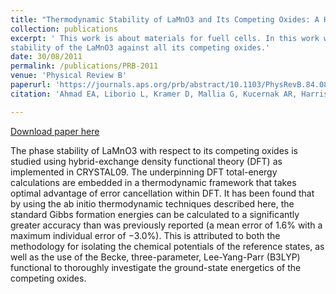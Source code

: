 ```yaml
---
title: "Thermodynamic Stability of LaMnO3 and Its Competing Oxides: A Hybrid Density Functional Study of an Alkaline Fuel Cell Catalyst"
collection: publications
excerpt: ' This work is about materials for fuell cells. In this work we studied the
stability of the LaMnO3 against all its competing oxides.' 
date: 30/08/2011
permalink: /publications/PRB-2011
venue: 'Physical Review B'
paperurl: 'https://journals.aps.org/prb/abstract/10.1103/PhysRevB.84.085137'
citation: 'Ahmad EA, Liborio L, Kramer D, Mallia G, Kucernak AR, Harrison NM, Physical Review B, 84, 085137, (2011).'

---
```


[Download paper here](http://leandro-liborio.github.io/files/paper7.pdf)

The phase stability of LaMnO3 with respect to its competing oxides is studied using hybrid-exchange density
functional theory (DFT) as implemented in CRYSTAL09. The underpinning DFT total-energy calculations are
embedded in a thermodynamic framework that takes optimal advantage of error cancellation within DFT. It has
been found that by using the ab initio thermodynamic techniques described here, the standard Gibbs formation
energies can be calculated to a significantly greater accuracy than was previously reported (a mean error of
1.6% with a maximum individual error of −3.0%). This is attributed to both the methodology for isolating
the chemical potentials of the reference states, as well as the use of the Becke, three-parameter, Lee-Yang-Parr
(B3LYP) functional to thoroughly investigate the ground-state energetics of the competing oxides.
